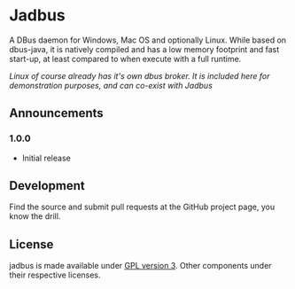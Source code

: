 # Jadbus

A DBus daemon for Windows, Mac OS and optionally Linux. While based on dbus-java, it is natively compiled and has a low
memory footprint and fast start-up, at least compared to when execute with a full runtime.  

*Linux of course already has it's own dbus broker. It is included here for demonstration purposes, and can co-exist with
Jadbus*

## Announcements

### 1.0.0

 * Initial release

## Development

Find the source and submit pull requests at the GitHub project page, you know the drill.

## License

jadbus is made available under [GPL version 3](https://www.gnu.org/licenses/gpl-3.0.en.html). Other components under their respective licenses. 

